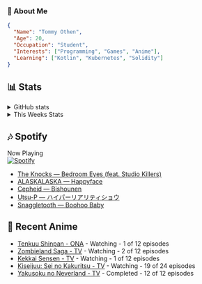 ### 👋 About Me
```json
{
  "Name": "Tommy Othen",
  "Age": 20,
  "Occupation": "Student",
  "Interests": ["Programming", "Games", "Anime"],
  "Learning": ["Kotlin", "Kubernetes", "Solidity"]
}
```

## 📊 Stats
<details>
  <summary>GitHub stats</summary>
  <a href="https://github.com/anuraghazra/github-readme-stats">
    <img src="https://github-readme-stats.vercel.app/api?username=DaSushiAsian&show_icons=true&count_private=true&hide=prs,issues">
  </a>
</details>

<details>
  <summary>This Weeks Stats</summary>
  <a href="https://github.com/anuraghazra/github-readme-stats">
    <img src="https://github-readme-stats.vercel.app/api/wakatime?username=DaSushiAsian&cache_seconds=1800&custom_title=Top Languages">
  </a>
</details>

## 🎶 Spotify
Now Playing\
[![Spotify](https://novatorem-dasushiasian.vercel.app/api/spotify)](https://open.spotify.com/user/g90805640970)
<!-- LASTFM:START -->
* [The Knocks — Bedroom Eyes &lpar;feat. Studio Killers&rpar;](https://www.last.fm/music/The+Knocks/_/Bedroom+Eyes+&lpar;feat.+Studio+Killers&rpar;)
* [ALASKALASKA — Happyface](https://www.last.fm/music/ALASKALASKA/_/Happyface)
* [Cepheid — Bishounen](https://www.last.fm/music/Cepheid/_/Bishounen)
* [Utsu-P — ハイパーリアリティショウ](https://www.last.fm/music/Utsu-P/_/%E3%83%8F%E3%82%A4%E3%83%91%E3%83%BC%E3%83%AA%E3%82%A2%E3%83%AA%E3%83%86%E3%82%A3%E3%82%B7%E3%83%A7%E3%82%A6)
* [Snaggletooth — Boohoo Baby](https://www.last.fm/music/Snaggletooth/_/Boohoo+Baby)<!-- LASTFM:END -->

## 🗻 Recent Anime
<!-- ANIME-LIST:START -->
* [Tenkuu Shinpan - ONA](https://myanimelist.net/anime/43690/Tenkuu_Shinpan) - Watching - 1 of 12 episodes
* [Zombieland Saga - TV](https://myanimelist.net/anime/37976/Zombieland_Saga) - Watching - 2 of 12 episodes
* [Kekkai Sensen - TV](https://myanimelist.net/anime/24439/Kekkai_Sensen) - Watching - 1 of 12 episodes
* [Kiseijuu: Sei no Kakuritsu - TV](https://myanimelist.net/anime/22535/Kiseijuu__Sei_no_Kakuritsu) - Watching - 19 of 24 episodes
* [Yakusoku no Neverland - TV](https://myanimelist.net/anime/37779/Yakusoku_no_Neverland) - Completed - 12 of 12 episodes<!-- ANIME-LIST:END -->
